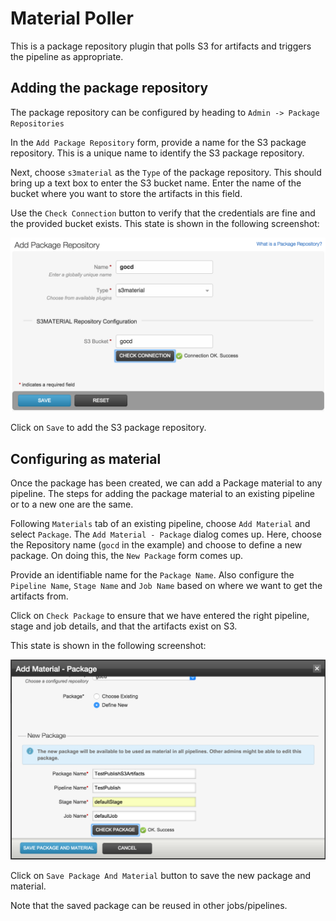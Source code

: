 Material Poller
===

This is a package repository plugin that polls S3 for artifacts and triggers the pipeline as appropriate.

## Adding the package repository


The package repository can be configured by heading to `Admin -> Package Repositories`

In the `Add Package Repository` form, provide a name for the S3 package repository. This is a unique name to identify the S3 package repository.

Next, choose `s3material` as the `Type` of the package repository. This should bring up a text box to enter the S3 bucket name. Enter the name of the bucket where you want to store the artifacts in this field.

Use the `Check Connection` button to verify that the credentials are fine and the provided bucket exists. This state is shown in the following screenshot:

![](material_configuration.png)

Click on `Save` to add the S3 package repository.

## Configuring as material

Once the package has been created, we can add a Package material to any pipeline. The steps for adding the package material to an existing pipeline or to a new one are the same.

Following `Materials` tab of an existing pipeline, choose `Add Material` and select `Package`. The `Add Material - Package` dialog comes up. Here, choose the Repository name (`gocd` in the example) and choose to define a new package. On doing this, the `New Package` form comes up.

Provide an identifiable name for the `Package Name`. Also configure the `Pipeline Name`, `Stage Name` and `Job Name` based on where we want to get the artifacts from.

Click on `Check Package` to ensure that we have entered the right pipeline, stage and job details, and that the artifacts exist on S3.

This state is shown in the following screenshot:

![](material_package_configuration.png)

Click on `Save Package And Material` button to save the new package and material.

Note that the saved package can be reused in other jobs/pipelines.








